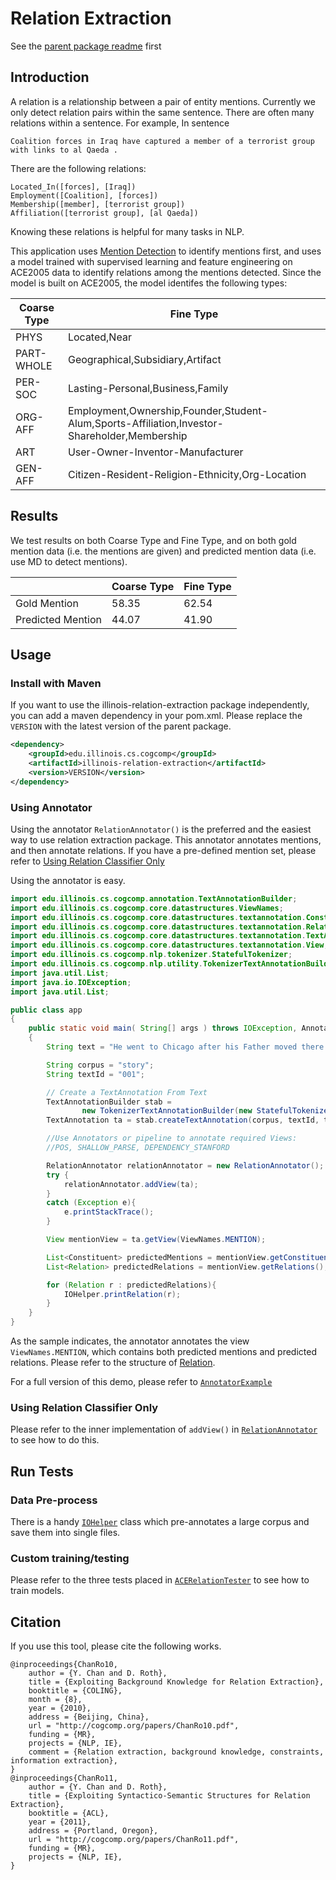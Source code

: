 # Relation Extraction

See the [parent package readme](https://github.com/CogComp/cogcomp-nlp/blob/master/README.md) first

## Introduction

A relation is a relationship between a pair of entity mentions.
Currently we only detect relation pairs within the same sentence.
There are often many relations within a sentence. 
For example, In sentence 

`Coalition forces in Iraq have captured a member of a terrorist group with links to al Qaeda .`

There are the following relations:

```
Located_In([forces], [Iraq])
Employment([Coalition], [forces])
Membership([member], [terrorist group])
Affiliation([terrorist group], [al Qaeda])
```

Knowing these relations is helpful for many tasks in NLP.

This application uses [Mention Detection](https://github.com/CogComp/cogcomp-nlp/blob/master/md/README.md) to identify mentions first, and uses a model trained with supervised learning and feature engineering on ACE2005 data to identify relations among the mentions detected. 
Since the model is built on ACE2005, the model identifes the following types:

| Coarse Type | Fine Type                            |
|------------|-------------------------------------|
| PHYS       | Located,Near|
| PART-WHOLE | Geographical,Subsidiary,Artifact|
| PER-SOC    | Lasting-Personal,Business,Family|
| ORG-AFF    | Employment,Ownership,Founder,Student-Alum,Sports-Affiliation,Investor-Shareholder,Membership|
| ART        | User-Owner-Inventor-Manufacturer|
| GEN-AFF    | Citizen-Resident-Religion-Ethnicity,Org-Location|

## Results

We test results on both Coarse Type and Fine Type, and on both gold mention data (i.e. the mentions are given) and predicted mention data (i.e. use MD to detect mentions).

|                   | Coarse Type | Fine Type |
|-------------------|-------------|-----------|
| Gold Mention      | 58.35       | 62.54     |
| Predicted Mention | 44.07       | 41.90     |

## Usage

### Install with Maven

If you want to use the illinois-relation-extraction package independently, you can add a maven dependency in your pom.xml. Please replace the `VERSION` with the latest version of the parent package.

```xml
<dependency>
    <groupId>edu.illinois.cs.cogcomp</groupId>
    <artifactId>illinois-relation-extraction</artifactId>
    <version>VERSION</version>
</dependency>
```

### Using Annotator

Using the annotator `RelationAnnotator()` is the preferred and the easiest way to use relation extraction package. This annotator annotates mentions, and then annotate relations. If you have a pre-defined mention set, please refer to [Using Relation Classifier Only](#using-relation-classifier-only)

Using the annotator is easy.

```java
import edu.illinois.cs.cogcomp.annotation.TextAnnotationBuilder;
import edu.illinois.cs.cogcomp.core.datastructures.ViewNames;
import edu.illinois.cs.cogcomp.core.datastructures.textannotation.Constituent;
import edu.illinois.cs.cogcomp.core.datastructures.textannotation.Relation;
import edu.illinois.cs.cogcomp.core.datastructures.textannotation.TextAnnotation;
import edu.illinois.cs.cogcomp.core.datastructures.textannotation.View;
import edu.illinois.cs.cogcomp.nlp.tokenizer.StatefulTokenizer;
import edu.illinois.cs.cogcomp.nlp.utility.TokenizerTextAnnotationBuilder;
import java.util.List;
import java.io.IOException;
import java.util.List;

public class app
{
    public static void main( String[] args ) throws IOException, AnnotatorException
    {
        String text = "He went to Chicago after his Father moved there.";

        String corpus = "story";
        String textId = "001";

        // Create a TextAnnotation From Text
        TextAnnotationBuilder stab =
                new TokenizerTextAnnotationBuilder(new StatefulTokenizer());
        TextAnnotation ta = stab.createTextAnnotation(corpus, textId, text);

        //Use Annotators or pipeline to annotate required Views:
        //POS, SHALLOW_PARSE, DEPENDENCY_STANFORD

        RelationAnnotator relationAnnotator = new RelationAnnotator();
        try {
            relationAnnotator.addView(ta);
        }
        catch (Exception e){
            e.printStackTrace();
        }

        View mentionView = ta.getView(ViewNames.MENTION);

        List<Constituent> predictedMentions = mentionView.getConstituents();
        List<Relation> predictedRelations = mentionView.getRelations();

        for (Relation r : predictedRelations){
            IOHelper.printRelation(r);
        }
    }
}
```

As the sample indicates, the annotator annotates the view `ViewNames.MENTION`, which contains both predicted mentions and predicted relations. Please refer to the structure of [Relation](https://github.com/CogComp/cogcomp-nlp/blob/master/core-utilities/src/main/java/edu/illinois/cs/cogcomp/core/datastructures/textannotation/Relation.java).

For a full version of this demo, please refer to [`AnnotatorExample`](../blob/master/relation-extraction/src/main/java/org/cogcomp/re/AnnotatorExample.java)

### Using Relation Classifier Only

Please refer to the inner implementation of `addView()` in [`RelationAnnotator`](../blob/master/relation-extraction/src/main/java/org/cogcomp/re/RelationAnnotator.java) to see how to do this.

## Run Tests

### Data Pre-process

There is a handy [`IOHelper`](../blob/master/relation-extraction/src/main/java/org/cogcomp/re/IOHelper.java) class which pre-annotates a large corpus and save them into single files. 

### Custom training/testing

Please refer to the three tests placed in [`ACERelationTester`](../blob/master/relation-extraction/src/main/java/org/cogcomp/re/ACERelationTester.java) to see how to train models.

## Citation
If you use this tool, please cite the following works.

```
@inproceedings{ChanRo10,
    author = {Y. Chan and D. Roth},
    title = {Exploiting Background Knowledge for Relation Extraction},
    booktitle = {COLING},
    month = {8},
    year = {2010},
    address = {Beijing, China},
    url = "http://cogcomp.org/papers/ChanRo10.pdf",
    funding = {MR},
    projects = {NLP, IE},
    comment = {Relation extraction, background knowledge, constraints, information extraction},
}
@inproceedings{ChanRo11,
    author = {Y. Chan and D. Roth},
    title = {Exploiting Syntactico-Semantic Structures for Relation Extraction},
    booktitle = {ACL},
    year = {2011},
    address = {Portland, Oregon},
    url = "http://cogcomp.org/papers/ChanRo11.pdf",
    funding = {MR},
    projects = {NLP, IE},
}
```
